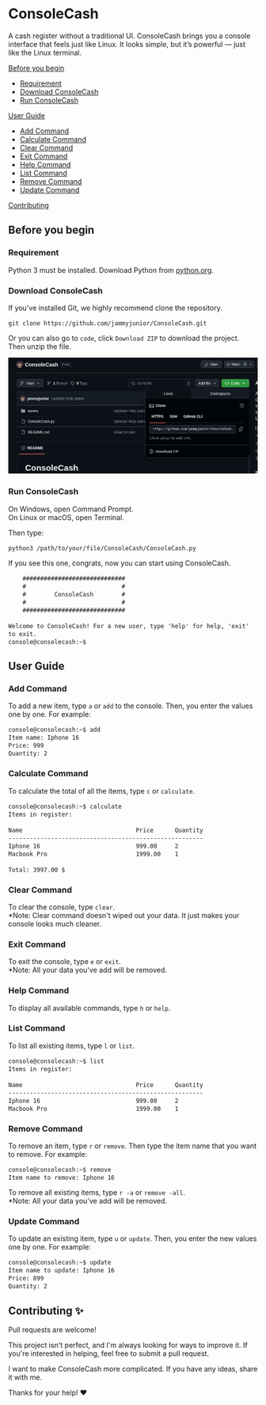 # ConsoleCash
A cash register without a traditional UI. ConsoleCash brings you a console interface that feels just like Linux. It looks simple, but it’s powerful — just like the Linux terminal.

[Before you begin](#before-you-begin)
- [Requirement](#requirement)
- [Download ConsoleCash](#download-consolecash)
- [Run ConsoleCash](#run-consolecash)

[User Guide](#user-guide)
- [Add Command](#add-command)
- [Calculate Command](#calculate-command)
- [Clear Command](#clear-command)
- [Exit Command](#exit-command)
- [Help Command](#help-command)
- [List Command](#list-command)
- [Remove Command](#remove-command)
- [Update Command](#update-command)

[Contributing](#contributing-✨)

## Before you begin

### Requirement
Python 3 must be installed. Download Python from [python.org](https://python.org).

### Download ConsoleCash
If you've installed Git, we highly recommend clone the repository.
```
git clone https://github.com/jammyjunior/ConsoleCash.git
```
Or you can also go to `code`, click `Download ZIP` to download the project. Then unzip the file.

![download](assets/readme/image1.png)

### Run ConsoleCash
On Windows, open Command Prompt.    <br/>
On Linux or macOS, open Terminal.

Then type:
```
python3 /path/to/your/file/ConsoleCash/ConsoleCash.py
```
If you see this one, congrats, now you can start using ConsoleCash.
```
    #############################
    #                           #
    #        ConsoleCash        #
    #                           #
    #############################

Welcome to ConsoleCash! For a new user, type 'help' for help, 'exit' to exit.
console@consolecash:~$ 
```

## User Guide
### Add Command
To add a new item, type `a` or `add` to the console. Then, you enter the values ​​one by one. For example:
```
console@consolecash:~$ add
Item name: Iphone 16
Price: 999
Quantity: 2
```

### Calculate Command
To calculate the total of all the items, type `c` or `calculate`.
```
console@consolecash:~$ calculate
Items in register:

Name                                Price      Quantity  
-------------------------------------------------------
Iphone 16                           999.00     2         
Macbook Pro                         1999.00    1         

Total: 3997.00 $
````

### Clear Command
To clear the console, type `clear`.     <br/>
*Note: Clear command doesn't wiped out your data. It just makes your console looks much cleaner.


### Exit Command
To exit the console, type `e` or `exit`.    <br/>
*Note: All your data you've add will be removed.

### Help Command
To display all available commands, type `h` or `help`.


### List Command
To list all existing items, type `l` or `list`.
```
console@consolecash:~$ list
Items in register:

Name                                Price      Quantity  
-------------------------------------------------------
Iphone 16                           999.00     2         
Macbook Pro                         1999.00    1   
```

### Remove Command
To remove an item, type `r` or `remove`. Then type the item name that you want to remove. For example:
```
console@consolecash:~$ remove 
Item name to remove: Iphone 16
```

To remove all existing items, type `r -a` or `remove -all`. <br/>
*Note: All your data you've add will be removed.

### Update Command
To update an existing item, type `u` or `update`. Then, you enter the new values ​​one by one. For example:
```
console@consolecash:~$ update 
Item name to update: Iphone 16
Price: 899
Quantity: 2
```

## Contributing ✨
Pull requests are welcome!

This project isn't perfect, and I'm always looking for ways to improve it. If you're interested in helping, feel free to submit a pull request.

I want to make ConsoleCash more complicated. If you have any ideas, share it with me.

Thanks for your help! ❤️

